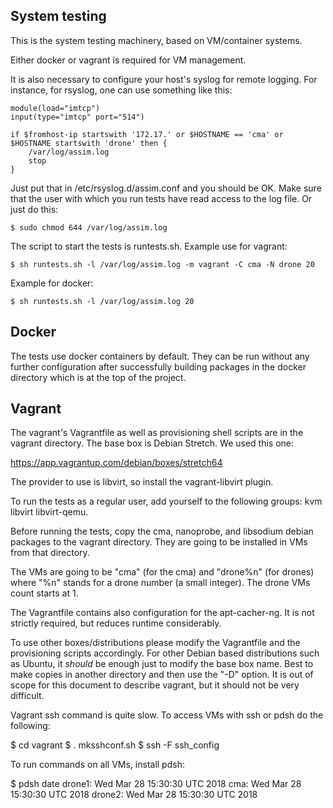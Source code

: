 System testing
--------------

This is the system testing machinery, based on VM/container
systems.

Either docker or vagrant is required for VM management.

It is also necessary to configure your host's syslog for remote
logging. For instance, for rsyslog, one can use something like
this:

	module(load="imtcp")
	input(type="imtcp" port="514")

	if $fromhost-ip startswith '172.17.' or $HOSTNAME == 'cma' or $HOSTNAME startswith 'drone' then {
		/var/log/assim.log
		stop
	}

Just put that in /etc/rsyslog.d/assim.conf and you should be OK.
Make sure that the user with which you run tests have read access
to the log file. Or just do this:

	$ sudo chmod 644 /var/log/assim.log

The script to start the tests is runtests.sh. Example use for
vagrant:

	$ sh runtests.sh -l /var/log/assim.log -m vagrant -C cma -N drone 20

Example for docker:

	$ sh runtests.sh -l /var/log/assim.log 20

Docker
------

The tests use docker containers by default. They can be run
without any further configuration after successfully building
packages in the docker directory which is at the top of the
project.

Vagrant
-------

The vagrant's Vagrantfile as well as provisioning shell scripts
are in the vagrant directory. The base box is Debian Stretch. We
used this one:

https://app.vagrantup.com/debian/boxes/stretch64

The provider to use is libvirt, so install the vagrant-libvirt
plugin.

To run the tests as a regular user, add yourself to the following
groups: kvm libvirt libvirt-qemu.

Before running the tests, copy the cma, nanoprobe, and libsodium
debian packages to the vagrant directory. They are going to be
installed in VMs from that directory.

The VMs are going to be "cma" (for the cma) and "drone%n"
(for drones) where "%n" stands for a drone number (a
small integer). The drone VMs count starts at 1.

The Vagrantfile contains also configuration for the
apt-cacher-ng. It is not strictly required, but reduces runtime
considerably.

To use other boxes/distributions please modify the Vagrantfile
and the provisioning scripts accordingly. For other Debian based
distributions such as Ubuntu, it _should_ be enough just to
modify the base box name. Best to make copies in another
directory and then use the "-D" option. It is out of scope for
this document to describe vagrant, but it should not be very
difficult.

Vagrant ssh command is quite slow. To access VMs with ssh or pdsh
do the following:

$ cd vagrant
$ . mksshconf.sh
$ ssh -F ssh_config <hostname>

To run commands on all VMs, install pdsh:

$ pdsh date
drone1: Wed Mar 28 15:30:30 UTC 2018
cma: Wed Mar 28 15:30:30 UTC 2018
drone2: Wed Mar 28 15:30:30 UTC 2018

